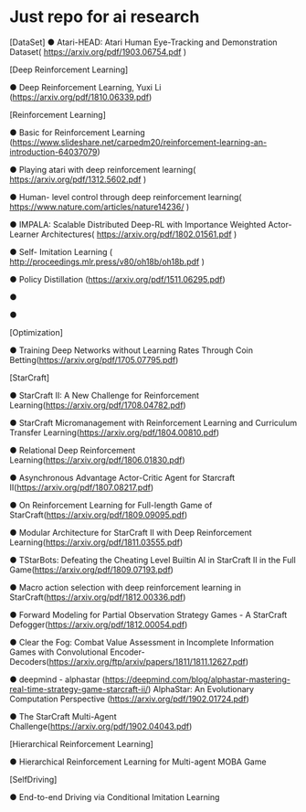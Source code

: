 # Just repo for ai research
[DataSet]
● Atari-HEAD: Atari Human Eye-Tracking and Demonstration Dataset( https://arxiv.org/pdf/1903.06754.pdf )




[Deep Reinforcement Learning]

● Deep Reinforcement Learning, Yuxi Li (https://arxiv.org/pdf/1810.06339.pdf)


[Reinforcement Learning]

● Basic for Reinforcement Learning (https://www.slideshare.net/carpedm20/reinforcement-learning-an-introduction-64037079)

● Playing atari with deep reinforcement learning( https://arxiv.org/pdf/1312.5602.pdf )

● Human- level control through deep reinforcement learning( https://www.nature.com/articles/nature14236/ )

● IMPALA: Scalable Distributed Deep-RL with Importance Weighted Actor-Learner Architectures( https://arxiv.org/pdf/1802.01561.pdf )

● Self- Imitation Learning ( http://proceedings.mlr.press/v80/oh18b/oh18b.pdf )

● Policy Distillation (https://arxiv.org/pdf/1511.06295.pdf)

● 

● 


[Optimization]

● Training Deep Networks without Learning Rates Through Coin Betting(https://arxiv.org/pdf/1705.07795.pdf)



[StarCraft]

● StarCraft II: A New Challenge for Reinforcement Learning(https://arxiv.org/pdf/1708.04782.pdf)

● StarCraft Micromanagement with Reinforcement Learning and Curriculum Transfer Learning(https://arxiv.org/pdf/1804.00810.pdf)

● Relational Deep Reinforcement Learning(https://arxiv.org/pdf/1806.01830.pdf)

● Asynchronous Advantage Actor-Critic Agent for Starcraft II(https://arxiv.org/pdf/1807.08217.pdf)

● On Reinforcement Learning for Full-length Game of StarCraft(https://arxiv.org/pdf/1809.09095.pdf)

● Modular Architecture for StarCraft II with Deep Reinforcement Learning(https://arxiv.org/pdf/1811.03555.pdf)

● TStarBots: Defeating the Cheating Level Builtin AI in StarCraft II in the Full Game(https://arxiv.org/pdf/1809.07193.pdf)

● Macro action selection with deep reinforcement learning in StarCraft(https://arxiv.org/pdf/1812.00336.pdf)

● Forward Modeling for Partial Observation Strategy Games - A StarCraft Defogger(https://arxiv.org/pdf/1812.00054.pdf)

● Clear the Fog: Combat Value Assessment in Incomplete Information Games with Convolutional Encoder-Decoders(https://arxiv.org/ftp/arxiv/papers/1811/1811.12627.pdf)

● deepmind - alphastar (https://deepmind.com/blog/alphastar-mastering-real-time-strategy-game-starcraft-ii/)
             AlphaStar: An Evolutionary Computation Perspective (https://arxiv.org/pdf/1902.01724.pdf)

● The StarCraft Multi-Agent Challenge(https://arxiv.org/pdf/1902.04043.pdf)



[Hierarchical Reinforcement Learning]

● Hierarchical Reinforcement Learning for Multi-agent MOBA Game




[SelfDriving]

● End-to-end Driving via Conditional Imitation Learning
